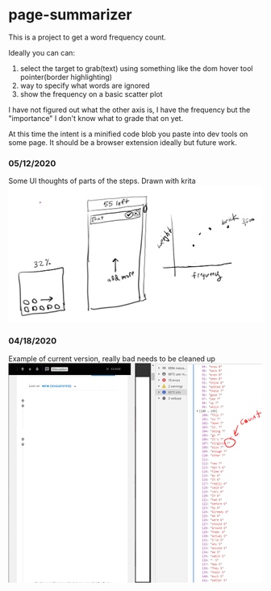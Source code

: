 # page-summarizer
This is a project to get a word frequency count.

Ideally you can can:

1) select the target to grab(text) using something like the dom hover tool pointer(border highlighting)
2) way to specify what words are ignored
3) show the frequency on a basic scatter plot

I have not figured out what the other axis is, I have the frequency but the "importance" I don't know what to grade that on yet.

At this time the intent is a minified code blob you paste into dev tools on some page.
It should be a browser extension ideally but future work.

### 05/12/2020
Some UI thoughts of parts of the steps. Drawn with krita
!['ui thoughts'](./ui-ideas.PNG)

### 04/18/2020
Example of current version, really bad needs to be cleaned up
!['v1'](./v1-demo.png)
